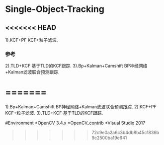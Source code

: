 # Single-Object-Tracking
<<<<<<< HEAD
------------------------------------------------------------------------------------------------------------------------------------------
1).KCF+PF                    KCF+粒子滤波. 
### 参考
2).TLD+KCF                   基于TLD的KCF跟踪. 
3).Bp+Kalman+Camshift        BP神经网络+Kalman滤波联合预测跟踪. 


=======
==========================================================================================================================================
1).Bp+Kalman+Camshift        BP神经网络+Kalman滤波联合预测跟踪. 
2).KCF+PF                    KCF+粒子滤波. 
3).TLD+KCF                   基于TLD的KCF跟踪. 

#Environment
*OpenCV 3.4.x
*OpenCV_contrib 
*Visual Studio 2017
>>>>>>> 72c9e0a2a6c3b4db8b45c1836b9c2500ba19e641
